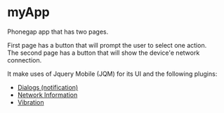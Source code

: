 # myApp
Phonegap app that has two pages. 

First page has a button that will prompt the user to select one action. <br>
The second page has a button that will show the device'e network connection.

It make uses of Jquery Mobile (JQM) for its UI and the following plugins:
- [Dialogs (notification)](https://github.com/apache/cordova-plugin-dialogs)
- [Network Information](https://github.com/apache/cordova-plugin-network-information)
- [Vibration](https://github.com/apache/cordova-plugin-vibration)
